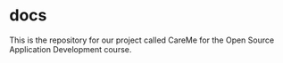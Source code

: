 # docs
This is the repository for our project called CareMe for the Open Source Application Development course.

